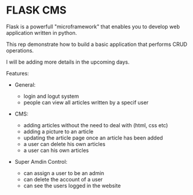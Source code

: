 # FLASK CMS
Flask is a powerfull "microframework" that enables you to develop web application written in python.

This rep demonstrate how to build a basic application that performs CRUD operations.

I will be adding more details in the upcoming days.

Features:
- General:
  - login and logut system
  - people can view all articles written by a specif user
- CMS:
  - adding articles without the need to deal with (html, css  etc)
  - adding a picture to an article
  - updating the article page once an article has been added
  - a user can delete his own articles
  - a user can his own articles
  
- Super Amdin Control:
  - can assign a user to be an admin
  - can delete the account of a user
  - can see the users logged in the website
